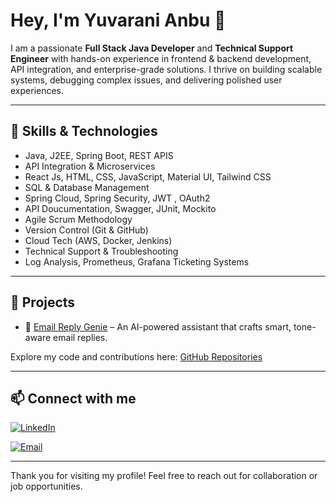 # Hey, I'm Yuvarani Anbu 👋
I am a passionate **Full Stack Java Developer** and **Technical Support Engineer** with hands-on experience in frontend & backend development, API integration, and enterprise-grade solutions. I thrive on building scalable systems, debugging complex issues, and delivering polished user experiences.

----

## 💼 Skills & Technologies


- Java, J2EE, Spring Boot, REST APIS
- API Integration & Microservices
- React Js, HTML, CSS, JavaScript, Material UI, Tailwind CSS
- SQL & Database Management
- Spring Cloud, Spring Security, JWT , OAuth2
- API Doucumentation, Swagger, JUnit, Mockito
- Agile Scrum Methodology  
- Version Control (Git & GitHub)
- Cloud Tech (AWS, Docker, Jenkins)
- Technical Support & Troubleshooting
- Log Analysis, Prometheus, Grafana Ticketing Systems

---

## 🚀 Projects

- 🤖 [Email Reply Genie](https://github.com/yuvaranianbu27/email-reply-genie) – An AI-powered assistant that crafts smart, tone-aware email replies.

Explore my code and contributions here: [GitHub Repositories](https://github.com/yuvaranianbu27)



---

## 📫 Connect with me

[![LinkedIn](https://img.shields.io/badge/LINKEDIN-blue?style=for-the-badge&logo=linkedin)](https://www.linkedin.com/in/yuvaranianbu)


[![Email](https://img.shields.io/badge/GMAIL-yuvaranianbu27@gmail.com-red?style=for-the-badge&logo=gmail)](mailto:yuvaranianbu27@gmail.com)


---

Thank you for visiting my profile! Feel free to reach out for collaboration or job opportunities.
